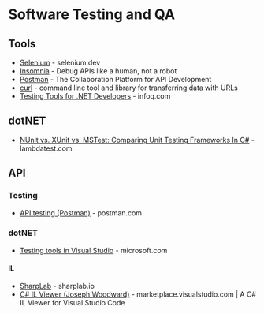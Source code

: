 # Software Testing and QA


## Tools
* [Selenium](https://www.selenium.dev/) - selenium.dev
* [Insomnia](https://insomnia.rest/) - Debug APIs like a human, not a robot
* [Postman](https://www.getpostman.com/) - The Collaboration Platform for API Development
* [curl](https://curl.haxx.se/) - command line tool and library for transferring data with URLs
* [Testing Tools for .NET Developers](https://www.infoq.com/research/dotnet-testing-tools/) - infoq.com


## dotNET
* [NUnit vs. XUnit vs. MSTest: Comparing Unit Testing Frameworks In C#](https://www.lambdatest.com/blog/nunit-vs-xunit-vs-mstest/) - lambdatest.com

## API
### Testing
* [API testing (Postman)](https://www.postman.com/api-platform/api-testing/) - postman.com

### dotNET
* [Testing tools in Visual Studio](https://learn.microsoft.com/en-us/visualstudio/test/) - microsoft.com

#### IL
* [SharpLab](https://sharplab.io/) - sharplab.io
* [C# IL Viewer (Joseph Woodward)](https://marketplace.visualstudio.com/items?itemName=josephwoodward.vscodeilviewer) - marketplace.visualstudio.com | A C# IL Viewer for Visual Studio Code

